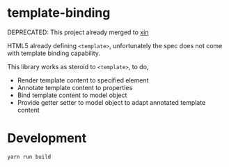 # template-binding

DEPRECATED: This project already merged to [xin](https://github.com/xinix-technology/xin)

HTML5 already defining `<template>`, unfortunately the spec does not come with template binding capability.

This library works as steroid to `<template>`, to do,

- Render template content to specified element
- Annotate template content to properties
- Bind template content to model object
- Provide getter setter to model object to adapt annotated template content

# Development

```
yarn run build
```
